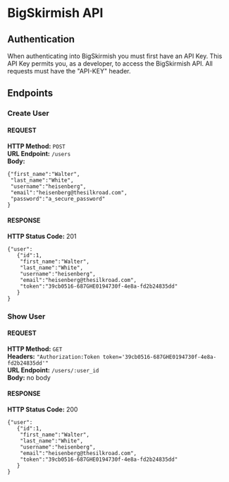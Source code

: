 # BigSkirmish API

## Authentication

When authenticating into BigSkirmish you must first have an API Key.
This API Key permits you, as a developer, to access the BigSkirmish API.
All requests must have the "API-KEY" header. 

## Endpoints  

### Create User

#### REQUEST  
**HTTP Method:** `POST`  
**URL Endpoint:** `/users`  
**Body:**  
```
{"first_name":"Walter",
 "last_name":"White",
 "username":"heisenberg",
 "email":"heisenberg@thesilkroad.com",
 "password":"a_secure_password"
}
```

#### RESPONSE  
**HTTP Status Code:** 201  
```
{"user":
   {"id":1,
    "first_name":"Walter",
    "last_name":"White",
    "username":"heisenberg",
    "email":"heisenberg@thesilkroad.com",
    "token":"39cb0516-687GHE0194730f-4e8a-fd2b24835dd"
   }
}
```

### Show User  

#### REQUEST  
**HTTP Method:** `GET`  
**Headers:** `"Authorization:Token token='39cb0516-687GHE0194730f-4e8a-fd2b24835dd'"`  
**URL Endpoint:** `/users/:user_id`  
**Body:** no body  

#### RESPONSE  
**HTTP Status Code:** 200  
```
{"user":
   {"id":1,
    "first_name":"Walter",
    "last_name":"White",
    "username":"heisenberg",
    "email":"heisenberg@thesilkroad.com",
    "token":"39cb0516-687GHE0194730f-4e8a-fd2b24835dd"
   }
}
```

